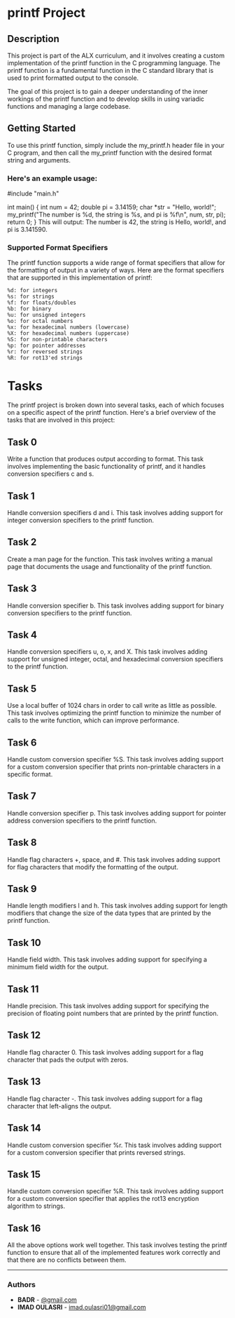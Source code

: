 # printf Project

## Description
This project is part of the ALX curriculum, and it involves creating a custom implementation of the printf function in the C programming language. The printf function is a fundamental function in the C standard library that is used to print formatted output to the console.

The goal of this project is to gain a deeper understanding of the inner workings of the printf function and to develop skills in using variadic functions and managing a large codebase.

## Getting Started
To use this printf function, simply include the my_printf.h header file in your C program, and then call the my_printf function with the desired format string and arguments.

### Here's an example usage:

#include "main.h"

int main() {
    int num = 42;
    double pi = 3.14159;
    char *str = "Hello, world!";
    my_printf("The number is %d, the string is %s, and pi is %f\n", num, str, pi);
    return 0;
}
This will output: The number is 42, the string is Hello, world!, and pi is 3.141590.

### Supported Format Specifiers
The printf function supports a wide range of format specifiers that allow for the formatting of output in a variety of ways. Here are the format specifiers that are supported in this implementation of printf:

`%d: for integers`<br>
`%s: for strings`<br>
`%f: for floats/doubles`<br>
`%b: for binary`<br>
`%u: for unsigned integers`<br>
`%o: for octal numbers`<br>
`%x: for hexadecimal numbers (lowercase)`<br>
`%X: for hexadecimal numbers (uppercase)`<br>
`%S: for non-printable characters`<br>
`%p: for pointer addresses`<br>
`%r: for reversed strings`<br>
`%R: for rot13'ed strings`<br>

# Tasks
The printf project is broken down into several tasks, each of which focuses on a specific aspect of the printf function. Here's a brief overview of the tasks that are involved in this project:

## Task 0
Write a function that produces output according to format. This task involves implementing the basic functionality of printf, and it handles conversion specifiers c and s.

## Task 1
Handle conversion specifiers d and i. This task involves adding support for integer conversion specifiers to the printf function.

## Task 2
Create a man page for the function. This task involves writing a manual page that documents the usage and functionality of the printf function.

## Task 3
Handle conversion specifier b. This task involves adding support for binary conversion specifiers to the printf function.

## Task 4
Handle conversion specifiers u, o, x, and X. This task involves adding support for unsigned integer, octal, and hexadecimal conversion specifiers to the printf function.

## Task 5
Use a local buffer of 1024 chars in order to call write as little as possible. This task involves optimizing the printf function to minimize the number of calls to the write function, which can improve performance.

## Task 6
Handle custom conversion specifier %S. This task involves adding support for a custom conversion specifier that prints non-printable characters in a specific format.

## Task 7
Handle conversion specifier p. This task involves adding support for pointer address conversion specifiers to the printf function.

## Task 8
Handle flag characters \+, space, and \#. This task involves adding support for flag characters that modify the formatting of the output.

## Task 9
Handle length modifiers l and h. This task involves adding support for length modifiers that change the size of the data types that are printed by the printf function.

## Task 10
Handle field width. This task involves adding support for specifying a minimum field width for the output.

## Task 11
Handle precision. This task involves adding support for specifying the precision of floating point numbers that are printed by the printf function.

## Task 12
Handle flag character 0. This task involves adding support for a flag character that pads the output with zeros.

## Task 13
Handle flag character -. This task involves adding support for a flag character that left-aligns the output.

## Task 14
Handle custom conversion specifier %r. This task involves adding support for a custom conversion specifier that prints reversed strings.

## Task 15
Handle custom conversion specifier %R. This task involves adding support for a custom conversion specifier that applies the rot13 encryption algorithm to strings.

## Task 16
All the above options work well together. This task involves testing the printf function to ensure that all of the implemented features work correctly and that there are no conflicts between them.

---

### Authors
* **BADR** - [@gmail.com](https://github.com/)
* **IMAD OULASRI** - [imad.oulasri01@gmail.com](https://github.com/ioulasri)
